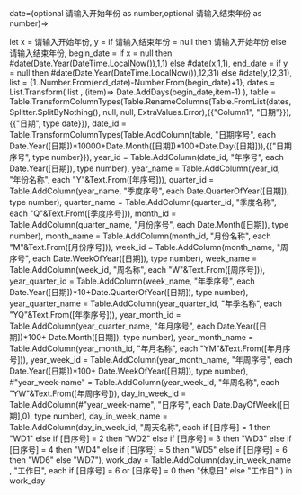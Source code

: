 date=(optional 请输入开始年份 as number,optional 请输入结束年份 as number)=>

let
    x = 请输入开始年份,
    y = if 请输入结束年份 = null then 请输入开始年份 else 请输入结束年份,
    begin_date = if x = null then #date(Date.Year(DateTime.LocalNow()),1,1) else #date(x,1,1),
    end_date = if y = null then #date(Date.Year(DateTime.LocalNow()),12,31) else #date(y,12,31),
    list = {1..Number.From(end_date)-Number.From(begin_date)+1},
    dates = List.Transform( list , (item)=> Date.AddDays(begin_date,item-1) ),
    table = Table.TransformColumnTypes(Table.RenameColumns(Table.FromList(dates, Splitter.SplitByNothing(), null, null, ExtraValues.Error),{{"Column1", "日期"}}),{{"日期", type date}}),
    date_id = Table.TransformColumnTypes(Table.AddColumn(table, "日期序号", each Date.Year([日期])*10000+Date.Month([日期])*100+Date.Day([日期])),{{"日期序号", type number}}),
    year_id = Table.AddColumn(date_id, "年序号", each Date.Year([日期]), type number),
    year_name = Table.AddColumn(year_id, "年份名称", each "Y"&Text.From([年序号])),
    quarter_id = Table.AddColumn(year_name, "季度序号", each Date.QuarterOfYear([日期]), type number),
    quarter_name = Table.AddColumn(quarter_id, "季度名称", each "Q"&Text.From([季度序号])),
    month_id = Table.AddColumn(quarter_name, "月份序号", each Date.Month([日期]), type number),
    month_name = Table.AddColumn(month_id, "月份名称", each "M"&Text.From([月份序号])),
    week_id = Table.AddColumn(month_name, "周序号", each Date.WeekOfYear([日期]), type number),
    week_name = Table.AddColumn(week_id, "周名称", each "W"&Text.From([周序号])),
    year_quarter_id = Table.AddColumn(week_name, "年季序号", each Date.Year([日期])*10+Date.QuarterOfYear([日期]), type number),
    year_quarter_name = Table.AddColumn(year_quarter_id, "年季名称", each "YQ"&Text.From([年季序号])),
    year_month_id = Table.AddColumn(year_quarter_name, "年月序号", each Date.Year([日期])*100+ Date.Month([日期]), type number),
    year_month_name = Table.AddColumn(year_month_id, "年月名称", each "YM"&Text.From([年月序号])),
    year_week_id = Table.AddColumn(year_month_name, "年周序号", each Date.Year([日期])*100+ Date.WeekOfYear([日期]), type number),
    #"year_week-name" = Table.AddColumn(year_week_id, "年周名称", each "YW"&Text.From([年周序号])),
    day_in_week_id = Table.AddColumn(#"year_week-name", "日序号", each Date.DayOfWeek([日期],0), type number),
    day_in_week_name = Table.AddColumn(day_in_week_id, "周天名称", each if [日序号] = 1 then "WD1" else
if [日序号] = 2 then "WD2" else
if [日序号] = 3 then "WD3" else
if [日序号] = 4 then "WD4" else
if [日序号] = 5 then "WD5" else
if [日序号] = 6 then "WD6" else
"WD7"),
    work_day = Table.AddColumn(day_in_week_name , "工作日", each if [日序号] = 6 or [日序号] = 0 then "休息日" else "工作日" )
in
    work_day
